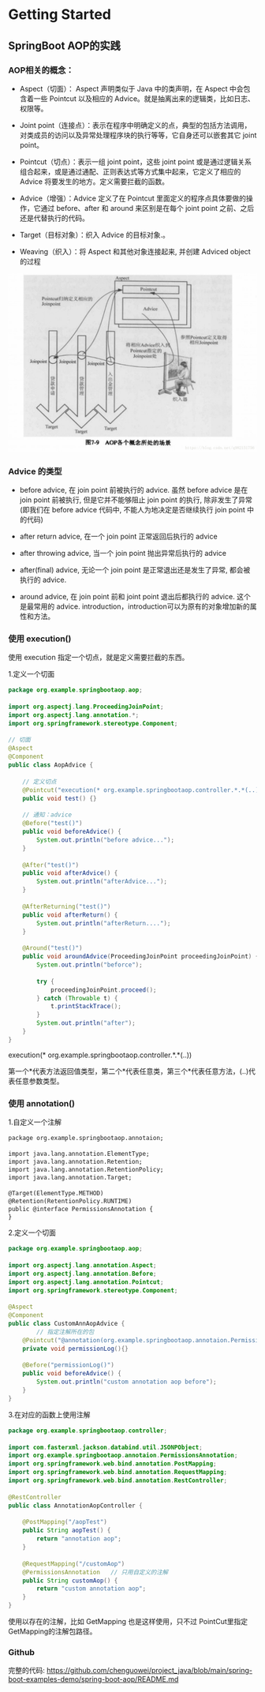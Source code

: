 # Getting Started

## SpringBoot AOP的实践

### AOP相关的概念：

- Aspect（切面）： Aspect 声明类似于 Java 中的类声明，在 Aspect 中会包含着一些 Pointcut 以及相应的 Advice。就是抽离出来的逻辑类，比如日志、权限等。

- Joint point（连接点）：表示在程序中明确定义的点，典型的包括方法调用，对类成员的访问以及异常处理程序块的执行等等，它自身还可以嵌套其它 joint point。
- Pointcut（切点）：表示一组 joint point，这些 joint point 或是通过逻辑关系组合起来，或是通过通配、正则表达式等方式集中起来，它定义了相应的 Advice 将要发生的地方。定义需要拦截的函数。
- Advice（增强）：Advice 定义了在 Pointcut 里面定义的程序点具体要做的操作，它通过 before、after 和 around 来区别是在每个 joint point 之前、之后还是代替执行的代码。
- Target（目标对象）：织入 Advice 的目标对象.。
- Weaving（织入）：将 Aspect 和其他对象连接起来, 并创建 Adviced object 的过程



![这里写图片描述](src/main/resources/static/70.png)

### Advice 的类型

- before advice, 在 join point 前被执行的 advice. 虽然 before advice 是在 join point 前被执行, 但是它并不能够阻止 join point 的执行, 除非发生了异常(即我们在 before advice 代码中, 不能人为地决定是否继续执行 join point 中的代码)

- after return advice, 在一个 join point 正常返回后执行的 advice

- after throwing advice, 当一个 join point 抛出异常后执行的 advice
- after(final) advice, 无论一个 join point 是正常退出还是发生了异常, 都会被执行的 advice.
- around advice, 在 join point 前和 joint point 退出后都执行的 advice. 这个是最常用的 advice.
  introduction，introduction可以为原有的对象增加新的属性和方法。



### 使用 execution()

使用 execution 指定一个切点，就是定义需要拦截的东西。

1.定义一个切面

```java
package org.example.springbootaop.aop;

import org.aspectj.lang.ProceedingJoinPoint;
import org.aspectj.lang.annotation.*;
import org.springframework.stereotype.Component;

// 切面
@Aspect
@Component
public class AopAdvice {

    // 定义切点
    @Pointcut("execution(* org.example.springbootaop.controller.*.*(..))")
    public void test() {}

    // 通知：advice
    @Before("test()")
    public void beforeAdvice() {
        System.out.println("before advice...");
    }

    @After("test()")
    public void afterAdvice() {
        System.out.println("afterAdvice...");
    }

    @AfterReturning("test()")
    public void afterReturn() {
        System.out.println("afterReturn....");
    }

    @Around("test()")
    public void aroundAdvice(ProceedingJoinPoint proceedingJoinPoint) {
        System.out.println("beforce");

        try {
            proceedingJoinPoint.proceed();
        } catch (Throwable t) {
            t.printStackTrace();
        }
        System.out.println("after");
    }
}

```



execution(* org.example.springbootaop.controller.\*.\*(..))

第一个*代表方法返回值类型，第二个\*代表任意类，第三个\*代表任意方法，(..)代表任意参数类型。



### 使用 annotation()

1.自定义一个注解

```
package org.example.springbootaop.annotaion;

import java.lang.annotation.ElementType;
import java.lang.annotation.Retention;
import java.lang.annotation.RetentionPolicy;
import java.lang.annotation.Target;

@Target(ElementType.METHOD)
@Retention(RetentionPolicy.RUNTIME)
public @interface PermissionsAnnotation {
}
```

2.定义一个切面

```java
package org.example.springbootaop.aop;

import org.aspectj.lang.annotation.Aspect;
import org.aspectj.lang.annotation.Before;
import org.aspectj.lang.annotation.Pointcut;
import org.springframework.stereotype.Component;

@Aspect
@Component
public class CustomAnnAopAdvice {
		// 指定注解所在的包
    @Pointcut("@annotation(org.example.springbootaop.annotaion.PermissionsAnnotation)")
    private void permissionLog(){}

    @Before("permissionLog()")
    public void beforeAdvice() {
        System.out.println("custom annotation aop before");
    }
}
```

3.在对应的函数上使用注解

```java
package org.example.springbootaop.controller;

import com.fasterxml.jackson.databind.util.JSONPObject;
import org.example.springbootaop.annotaion.PermissionsAnnotation;
import org.springframework.web.bind.annotation.PostMapping;
import org.springframework.web.bind.annotation.RequestMapping;
import org.springframework.web.bind.annotation.RestController;

@RestController
public class AnnotationAopController {

    @PostMapping("/aopTest")
    public String aopTest() {
        return "annotation aop";
    }

    @RequestMapping("/customAop")
    @PermissionsAnnotation   // 只用自定义的注解
    public String customAop() {
        return "custom annotation aop";
    }
}
```

使用以存在的注解，比如 GetMapping 也是这样使用，只不过 PointCut里指定GetMapping的注解包路径。



### Github 

完整的代码: https://github.com/chenguowei/project_java/blob/main/spring-boot-examples-demo/spring-boot-aop/README.md
